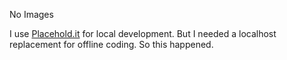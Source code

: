 No Images

I use [Placehold.it](http://placehold.it/) for local development. But I needed a localhost replacement for offline coding. So this happened.

